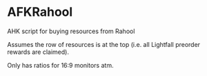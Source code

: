# AFKRahool
AHK script for buying resources from Rahool

Assumes the row of resources is at the top (i.e. all Lightfall preorder rewards are claimed).

Only has ratios for 16:9 monitors atm.
